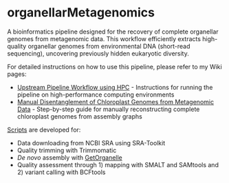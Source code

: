 # organellarMetagenomics

A bioinformatics pipeline designed for the recovery of complete organellar genomes from metagenomic data. This workflow efficiently extracts high-quality organellar genomes from environmental DNA (short-read sequencing), uncovering previously hidden eukaryotic diversity.

For detailed instructions on how to use this pipeline, please refer to my Wiki pages:

- [Upstream Pipeline Workflow using HPC](https://github.com/GeertsManon/organellarMetagenomics/wiki/Upstream-pipeline-workflow-using-HPC) - Instructions for running the pipeline on high-performance computing environments
- [Manual Disentanglement of Chloroplast Genomes from Metagenomic Data](https://github.com/GeertsManon/organellarMetagenomics/wiki/Manual-Disentanglement-of-Chloroplast-Genomes-from-Metagenomic-Data) - Step-by-step guide for manually reconstructing complete chloroplast genomes from assembly graphs


[Scripts](https://github.com/GeertsManon/organellarMetagenomics/tree/main/scripts) are developed for:

- Data downloading from NCBI SRA using SRA-Toolkit
- Quality trimming with Trimmomatic
- _De novo_ assembly with [GetOrganelle](https://github.com/Kinggerm/GetOrganelle)
- Quality assessment through 1) mapping with SMALT and SAMtools and 2) variant calling with BCFtools
